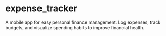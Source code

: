 # expense_tracker
A mobile app for easy personal finance management. Log expenses, track budgets, and visualize spending habits to improve financial health.
